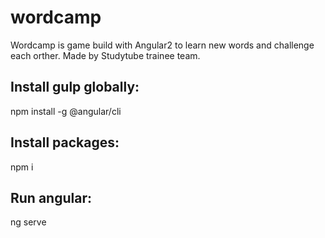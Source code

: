 # wordcamp
Wordcamp is game build with Angular2 to learn new words and challenge each orther. Made by Studytube trainee team.
 
 ## Install gulp globally:
 npm install -g @angular/cli
 
 ## Install packages:
 npm i
 
 ## Run angular:
 ng serve
